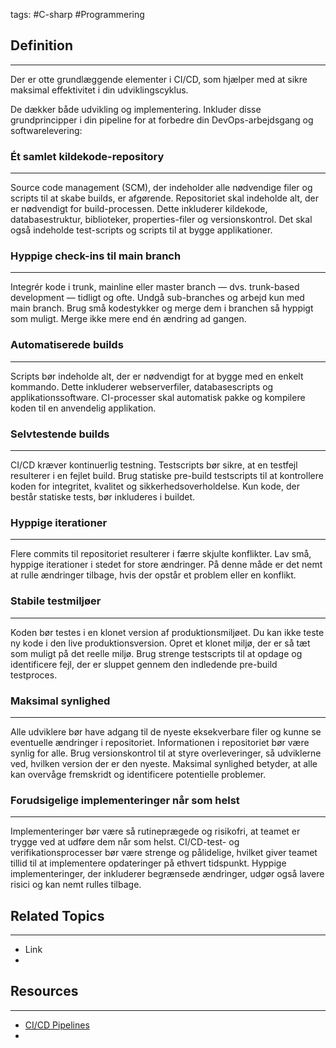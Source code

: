 tags: #C-sharp #Programmering

## Definition 
--- 
Der er otte grundlæggende elementer i CI/CD, som hjælper med at sikre maksimal effektivitet i din udviklingscyklus. 

De dækker både udvikling og implementering. Inkluder disse grundprincipper i din pipeline for at forbedre din DevOps-arbejdsgang og softwarelevering:

### Ét samlet kildekode-repository  
---
Source code management (SCM), der indeholder alle nødvendige filer og scripts til at skabe builds, er afgørende. 
Repositoriet skal indeholde alt, der er nødvendigt for build-processen. 
Dette inkluderer kildekode, databasestruktur, biblioteker, properties-filer og versionskontrol. Det skal også indeholde test-scripts og scripts til at bygge applikationer.

### Hyppige check-ins til main branch
---
Integrér kode i trunk, mainline eller master branch — dvs. trunk-based development — tidligt og ofte. 
Undgå sub-branches og arbejd kun med main branch. 
Brug små kodestykker og merge dem i branchen så hyppigt som muligt. 
Merge ikke mere end én ændring ad gangen.

### Automatiserede builds 
---
Scripts bør indeholde alt, der er nødvendigt for at bygge med en enkelt kommando. 
Dette inkluderer webserverfiler, databasescripts og applikationssoftware. CI-processer skal automatisk pakke og kompilere koden til en anvendelig applikation.

### Selvtestende builds  
---
CI/CD kræver kontinuerlig testning. 
Testscripts bør sikre, at en testfejl resulterer i en fejlet build. 
Brug statiske pre-build testscripts til at kontrollere koden for integritet, kvalitet og sikkerhedsoverholdelse. 
Kun kode, der består statiske tests, bør inkluderes i buildet.

### Hyppige iterationer  
---
Flere commits til repositoriet resulterer i færre skjulte konflikter. 
Lav små, hyppige iterationer i stedet for store ændringer. 
På denne måde er det nemt at rulle ændringer tilbage, hvis der opstår et problem eller en konflikt.

### Stabile testmiljøer  
---
Koden bør testes i en klonet version af produktionsmiljøet. Du kan ikke teste ny kode i den live produktionsversion. 
Opret et klonet miljø, der er så tæt som muligt på det reelle miljø. 
Brug strenge testscripts til at opdage og identificere fejl, der er sluppet gennem den indledende pre-build testproces.

### Maksimal synlighed  
---
Alle udviklere bør have adgang til de nyeste eksekverbare filer og kunne se eventuelle ændringer i repositoriet. 
Informationen i repositoriet bør være synlig for alle. 
Brug versionskontrol til at styre overleveringer, så udviklerne ved, hvilken version der er den nyeste. 
Maksimal synlighed betyder, at alle kan overvåge fremskridt og identificere potentielle problemer.

### Forudsigelige implementeringer når som helst 
---
Implementeringer bør være så rutineprægede og risikofri, at teamet er trygge ved at udføre dem når som helst. 
CI/CD-test- og verifikationsprocesser bør være strenge og pålidelige, hvilket giver teamet tillid til at implementere opdateringer på ethvert tidspunkt. 
Hyppige implementeringer, der inkluderer begrænsede ændringer, udgør også lavere risici og kan nemt rulles tilbage.


## Related Topics
---
- Link
- 

## Resources
---
- [CI/CD Pipelines](https://about.gitlab.com/topics/ci-cd/)
- 